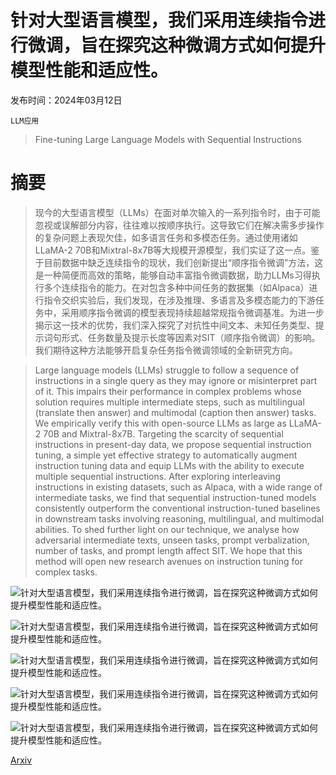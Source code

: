 # 针对大型语言模型，我们采用连续指令进行微调，旨在探究这种微调方式如何提升模型性能和适应性。

发布时间：2024年03月12日

`LLM应用`

> Fine-tuning Large Language Models with Sequential Instructions

# 摘要

> 现今的大型语言模型（LLMs）在面对单次输入的一系列指令时，由于可能忽视或误解部分内容，往往难以按顺序执行。这导致它们在解决需多步操作的复杂问题上表现欠佳，如多语言任务和多模态任务。通过使用诸如LLaMA-2 70B和Mixtral-8x7B等大规模开源模型，我们实证了这一点。鉴于目前数据中缺乏连续指令的现状，我们创新提出“顺序指令微调”方法，这是一种简便而高效的策略，能够自动丰富指令微调数据，助力LLMs习得执行多个连续指令的能力。在对包含多种中间任务的数据集（如Alpaca）进行指令交织实验后，我们发现，在涉及推理、多语言及多模态能力的下游任务中，采用顺序指令微调的模型表现持续超越常规指令微调基准。为进一步揭示这一技术的优势，我们深入探究了对抗性中间文本、未知任务类型、提示词句形式、任务数量及提示长度等因素对SIT（顺序指令微调）的影响。我们期待这种方法能够开启复杂任务指令微调领域的全新研究方向。

> Large language models (LLMs) struggle to follow a sequence of instructions in a single query as they may ignore or misinterpret part of it. This impairs their performance in complex problems whose solution requires multiple intermediate steps, such as multilingual (translate then answer) and multimodal (caption then answer) tasks. We empirically verify this with open-source LLMs as large as LLaMA-2 70B and Mixtral-8x7B. Targeting the scarcity of sequential instructions in present-day data, we propose sequential instruction tuning, a simple yet effective strategy to automatically augment instruction tuning data and equip LLMs with the ability to execute multiple sequential instructions. After exploring interleaving instructions in existing datasets, such as Alpaca, with a wide range of intermediate tasks, we find that sequential instruction-tuned models consistently outperform the conventional instruction-tuned baselines in downstream tasks involving reasoning, multilingual, and multimodal abilities. To shed further light on our technique, we analyse how adversarial intermediate texts, unseen tasks, prompt verbalization, number of tasks, and prompt length affect SIT. We hope that this method will open new research avenues on instruction tuning for complex tasks.

![针对大型语言模型，我们采用连续指令进行微调，旨在探究这种微调方式如何提升模型性能和适应性。](../../../paper_images/2403.07794/x1.png)

![针对大型语言模型，我们采用连续指令进行微调，旨在探究这种微调方式如何提升模型性能和适应性。](../../../paper_images/2403.07794/)

![针对大型语言模型，我们采用连续指令进行微调，旨在探究这种微调方式如何提升模型性能和适应性。](../../../paper_images/2403.07794/)

![针对大型语言模型，我们采用连续指令进行微调，旨在探究这种微调方式如何提升模型性能和适应性。](../../../paper_images/2403.07794/)

![针对大型语言模型，我们采用连续指令进行微调，旨在探究这种微调方式如何提升模型性能和适应性。](../../../paper_images/2403.07794/x2.png)

[Arxiv](https://arxiv.org/abs/2403.07794)